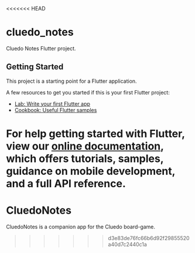 <<<<<<< HEAD
# cluedo_notes

Cluedo Notes Flutter project.

## Getting Started

This project is a starting point for a Flutter application.

A few resources to get you started if this is your first Flutter project:

- [Lab: Write your first Flutter app](https://flutter.dev/docs/get-started/codelab)
- [Cookbook: Useful Flutter samples](https://flutter.dev/docs/cookbook)

For help getting started with Flutter, view our
[online documentation](https://flutter.dev/docs), which offers tutorials,
samples, guidance on mobile development, and a full API reference.
=======
# CluedoNotes
CluedoNotes is a companion app for the Cluedo board-game.
>>>>>>> d3e83de76fc66b6d92f29855520a40d7c2440c1a

